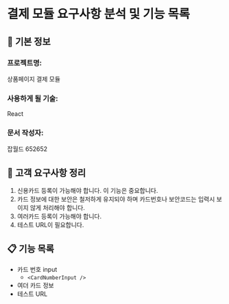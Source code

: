 # 결제 모듈 요구사항 분석 및 기능 목록

## 📌 기본 정보
### 프로젝트명: 
상품페이지 결제 모듈

### 사용하게 될 기술: 
React

### 문서 작성자: 
잡월드 652652

## 📝 고객 요구사항 정리
1. 신용카드 등록이 가능해야 합니다. 이 기능은 중요합니다.
2. 카드 정보에 대한 보안은 철저하게 유지되야 하며 카드번호나 보안코드는 입력시 보이지 않게 처리해야 합니다.
3. 여러카드 등록이 가능해야 합니다.
4. 테스트 URL이 필요합니다.

## 📋 기능 목록
- 카드 번호 input
  - `<CardNumberInput />`
- 여더 카드 정보
- 테스트 URL
 


